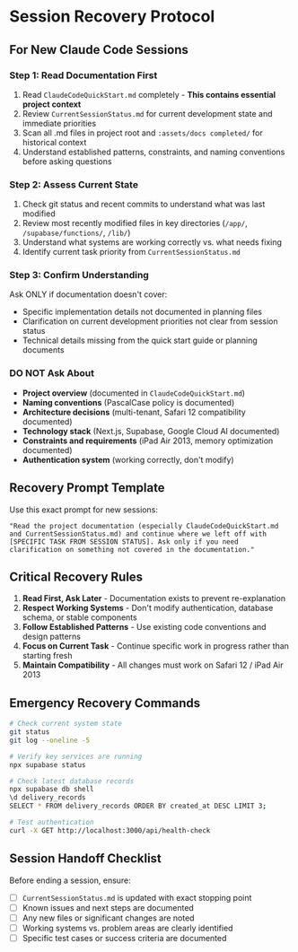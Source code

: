 # Session Recovery Protocol

## For New Claude Code Sessions

### Step 1: Read Documentation First
1. Read `ClaudeCodeQuickStart.md` completely - **This contains essential project context**
2. Review `CurrentSessionStatus.md` for current development state and immediate priorities  
3. Scan all .md files in project root and `:assets/docs completed/` for historical context
4. Understand established patterns, constraints, and naming conventions before asking questions

### Step 2: Assess Current State  
1. Check git status and recent commits to understand what was last modified
2. Review most recently modified files in key directories (`/app/`, `/supabase/functions/`, `/lib/`)
3. Understand what systems are working correctly vs. what needs fixing
4. Identify current task priority from `CurrentSessionStatus.md`

### Step 3: Confirm Understanding
Ask ONLY if documentation doesn't cover:
- Specific implementation details not documented in planning files
- Clarification on current development priorities not clear from session status
- Technical details missing from the quick start guide or planning documents

### DO NOT Ask About
- **Project overview** (documented in `ClaudeCodeQuickStart.md`)
- **Naming conventions** (PascalCase policy is documented)  
- **Architecture decisions** (multi-tenant, Safari 12 compatibility documented)
- **Technology stack** (Next.js, Supabase, Google Cloud AI documented)
- **Constraints and requirements** (iPad Air 2013, memory optimization documented)
- **Authentication system** (working correctly, don't modify)

## Recovery Prompt Template

Use this exact prompt for new sessions:

```
"Read the project documentation (especially ClaudeCodeQuickStart.md and CurrentSessionStatus.md) and continue where we left off with [SPECIFIC TASK FROM SESSION STATUS]. Ask only if you need clarification on something not covered in the documentation."
```

## Critical Recovery Rules
1. **Read First, Ask Later** - Documentation exists to prevent re-explanation
2. **Respect Working Systems** - Don't modify authentication, database schema, or stable components
3. **Follow Established Patterns** - Use existing code conventions and design patterns
4. **Focus on Current Task** - Continue specific work in progress rather than starting fresh
5. **Maintain Compatibility** - All changes must work on Safari 12 / iPad Air 2013

## Emergency Recovery Commands
```bash
# Check current system state
git status
git log --oneline -5

# Verify key services are running
npx supabase status

# Check latest database records
npx supabase db shell
\d delivery_records
SELECT * FROM delivery_records ORDER BY created_at DESC LIMIT 3;

# Test authentication
curl -X GET http://localhost:3000/api/health-check
```

## Session Handoff Checklist
Before ending a session, ensure:
- [ ] `CurrentSessionStatus.md` is updated with exact stopping point
- [ ] Known issues and next steps are documented  
- [ ] Any new files or significant changes are noted
- [ ] Working systems vs. problem areas are clearly identified
- [ ] Specific test cases or success criteria are documented